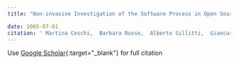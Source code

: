 ```yaml
---
title: "Non-invasive Investigation of the Software Process in Open Source Projects"

date: 2005-07-01
citation: ' Martina Ceschi,  Barbara Russo,  Alberto Sillitti,  Giancarlo Succi, &quot;Non-invasive Investigation of the Software Process in Open Source Projects.&quot;, 2005.'
---
```

Use [Google Scholar](https://scholar.google.com/scholar?q=Non+invasive+Investigation+of+the+Software+Process+in+Open+Source+Projects){:target="_blank"} for full citation